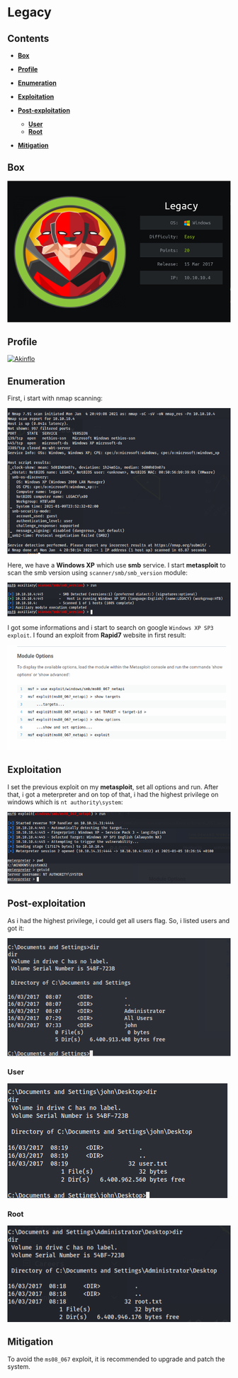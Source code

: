 # Legacy



## Contents

- [**Box**](#Box)
- [**Profile**](#Profile)
- [**Enumeration**](#Enumeration)
- [**Exploitation**](#Exploitation)
- [**Post-exploitation**](#Post-exploitation)
  - [**User**](#User)
  - [**Root**](#Root)

- [**Mitigation**](#Mitigation)



## Box

 ![](img/box_info.png)



## Profile

[![Akinflo](http://www.hackthebox.eu/badge/image/419539)](https://www.hackthebox.eu/home/users/profile/419539)



## Enumeration

First, i start with nmap scanning:

![](img/nmap.png) 



Here, we have a **Windows XP** which use **smb** service. I start **metasploit** to scan the smb version using `scanner/smb/smb_version` module:

![](img/smb_version.png)  



I got some informations and i start to search on google `Windows XP SP3 exploit`. I found an exploit from **Rapid7** website in first result:

![](img/rapid7.png)  



## Exploitation

I set the previous exploit on my **metasploit**, set all options and run. After that, i got a meterpreter and on top of that, i had the highest privilege on windows which is `nt authority\system`:

![](img/exploit.png) 



## Post-exploitation

As i had the highest privilege, i could get all users flag. So, i listed users and got it:

 ![](img/users.png)



### User

![](img/own_user.png) 



### Root

![](img/own_root.png) 



## Mitigation

To avoid the `ms08_067` exploit, it is recommended to upgrade and patch the system.